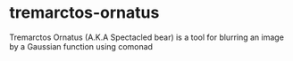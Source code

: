 # tremarctos-ornatus
Tremarctos Ornatus (A.K.A Spectacled bear) is a tool for blurring an image by a Gaussian function using comonad
